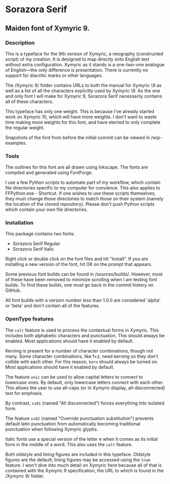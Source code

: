 # Sorazora Serif

## Maiden font of Xymyric 9.

### Description
This is a typeface for the 9th version of Xymyric, a neography (constructed script) of my creation. It is designed to map directly onto English text without extra configuration. Xymyric as it stands is a one-two-one analogue of English—the only difference is presentation. There is currently no support for diacritic marks or other languages.

The \/Xymyric 9/ folder contains URLs to both the manual for Xymyric \9 as well as a list of all the characters explicitly used by Xymyric \9. As the one and only font I will make for Xymyric 9, Sorazora Serif necessarily contains all of these characters.

This typeface has only one weight. This is because I've already started work on Xymyric 10, which will have more weights. I don't want to waste time making more weights for this font, and have elected to only complete the regular weight.

Snapshots of the font from before the initial commit can be viewed in \/wip-examples.

### Tools
The outlines for this font are all drawn using Inkscape. The fonts are compiled and generated using FontForge.

I use a few Python scripts to automate part of my workflow, which contain file directories specific to my computer for convience. This also applies to FFPython.exe - Shortcut. If one wishes to use these scripts themselves, they must change those directories to match those on their system (namely the location of the cloned repository). Please don't push Python scripts which contain your own file directories.

### Installation
This package contains two fonts:
- Sorazora Serif Regular<!--
		sorazora-serif-w4.otf-->
- Sorazora Serif Italic<!--
		sorazora-serif-italic-w4.otf-->

Right click or double click on the font files and hit "Install". If you are installing a new version of the font, hit OK on the prompt that appears.

Some previous font builds can be found in \/sources/builds/. However, most of these have been removed to minimize scrolling when I am testing font builds. To find these builds, one must go back in the commit history on GitHub.

All font builds with a version number less than 1.0.0 are considered 'alpha' or 'beta' and don't contain all of the features.

### OpenType features
The `calt` feature is used to process the contextual forms in Xymyric. This includes both alphabetic characters and
punctuation. This should always be enabled. Most applications should have it enabled by default.

Kerning is present for a number of character combinations, though not many. Some character combinations, like f+z, need kerning
so they don't collide with each other. For this reason, `kern` should always be turned on. Most applications should have it enabled by default.

The feature `unic` can be used to allow capital letters to connect to lowercase ones. By default, only lowercase letters
connect with each other. This allows the user to use all-caps (or in Xymyric display, all-disconnected) text for emphasis.

By contrast, `ss01` (named "All disconnected") forces everything into isolated form.

The feature `ss02` (named "Override punctuation substitution") prevents default latin punctuation from automatically becoming
traditional punctuation when following Xymyric glyphs.

Italic fonts use a special version of the letter e when it comes as its initial form in the middle of a word. This also uses
the `calt` feature.

Both oldstyle and lining figures are included in this typeface. Oldstyle figures are the default; lining
figures may be accessed using the `lnum` feature.
I won't dive into much detail on Xymyric here because all of that is contained with the Xymyric 9 specification, the URL to which
is found in the \/Xymyric 9/ folder.
